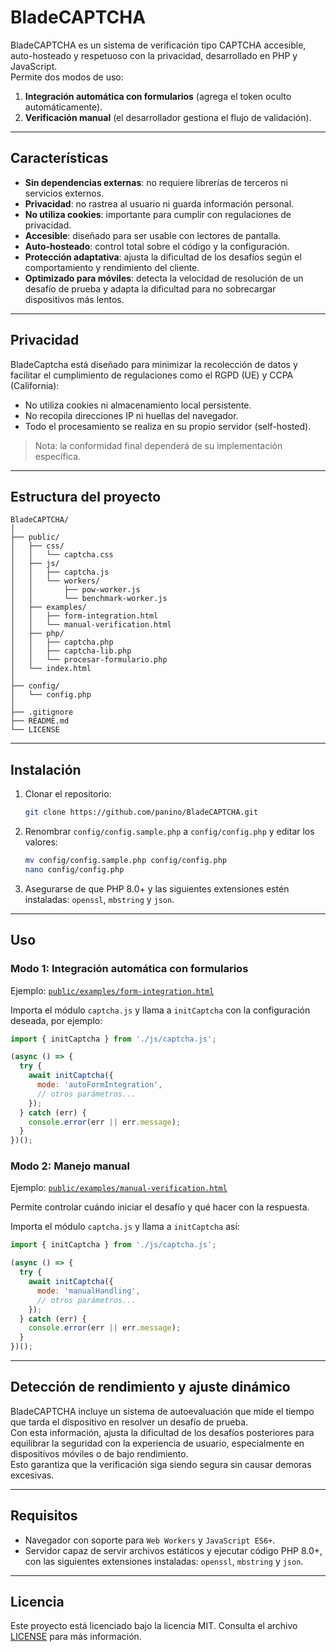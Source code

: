 
# BladeCAPTCHA

BladeCAPTCHA es un sistema de verificación tipo CAPTCHA accesible, auto-hosteado y respetuoso con la privacidad, desarrollado en PHP y JavaScript.  
Permite dos modos de uso:
1. **Integración automática con formularios** (agrega el token oculto automáticamente).
2. **Verificación manual** (el desarrollador gestiona el flujo de validación).

---

## Características

- **Sin dependencias externas**: no requiere librerías de terceros ni servicios externos.
- **Privacidad**: no rastrea al usuario ni guarda información personal.
- **No utiliza cookies**: importante para cumplir con regulaciones de privacidad.
- **Accesible**: diseñado para ser usable con lectores de pantalla.
- **Auto-hosteado**: control total sobre el código y la configuración.
- **Protección adaptativa**: ajusta la dificultad de los desafíos según el comportamiento y rendimiento del cliente.
- **Optimizado para móviles**: detecta la velocidad de resolución de un desafío de prueba y adapta la dificultad para no sobrecargar dispositivos más lentos.

---

## Privacidad

BladeCaptcha está diseñado para minimizar la recolección de datos y facilitar el cumplimiento de regulaciones como el RGPD (UE) y CCPA (California):

- No utiliza cookies ni almacenamiento local persistente.
- No recopila direcciones IP ni huellas del navegador.
- Todo el procesamiento se realiza en su propio servidor (self-hosted).

> Nota: la conformidad final dependerá de su implementación específica.

---

## Estructura del proyecto

```
BladeCAPTCHA/
│
├── public/                   
│   ├── css/
│   │   └── captcha.css
│   ├── js/
│   │   ├── captcha.js
│   │   └── workers/
│   │       ├── pow-worker.js
│   │       └── benchmark-worker.js
│   ├── examples/
│   │   ├── form-integration.html
│   │   └── manual-verification.html
│   ├── php/
│   │   ├── captcha.php
│   │   ├── captcha-lib.php
│   │   └── procesar-formulario.php
│   └── index.html
│
├── config/                    
│   └── config.php
│
├── .gitignore
├── README.md
└── LICENSE
```

---

## Instalación

1. Clonar el repositorio:
   ```bash
   git clone https://github.com/panino/BladeCAPTCHA.git
   ```
2. Renombrar `config/config.sample.php` a `config/config.php` y editar los valores:
   ```bash
   mv config/config.sample.php config/config.php
   nano config/config.php
   ```
3. Asegurarse de que PHP 8.0+ y las siguientes extensiones estén instaladas: `openssl`, `mbstring` y `json`.

---

## Uso

### Modo 1: Integración automática con formularios

Ejemplo: [`public/examples/form-integration.html`](public/examples/form-integration.html)

Importa el módulo `captcha.js` y llama a `initCaptcha` con la configuración deseada, por ejemplo:

```js
import { initCaptcha } from './js/captcha.js';

(async () => {
  try {
    await initCaptcha({
      mode: 'autoFormIntegration',
      // otros parámetros...
    });
  } catch (err) {
    console.error(err || err.message);
  }
})();
```

### Modo 2: Manejo manual

Ejemplo: [`public/examples/manual-verification.html`](public/examples/manual-verification.html)

Permite controlar cuándo iniciar el desafío y qué hacer con la respuesta.

Importa el módulo `captcha.js` y llama a `initCaptcha` así:

```js
import { initCaptcha } from './js/captcha.js';

(async () => {
  try {
    await initCaptcha({
      mode: 'manualHandling',
      // otros parámetros...
    });
  } catch (err) {
    console.error(err || err.message);
  }
})();
```

---

## Detección de rendimiento y ajuste dinámico

BladeCAPTCHA incluye un sistema de autoevaluación que mide el tiempo que tarda el dispositivo en resolver un desafío de prueba.  
Con esta información, ajusta la dificultad de los desafíos posteriores para equilibrar la seguridad con la experiencia de usuario, especialmente en dispositivos móviles o de bajo rendimiento.  
Esto garantiza que la verificación siga siendo segura sin causar demoras excesivas.

---

## Requisitos

- Navegador con soporte para <code>Web Workers</code> y <code>JavaScript ES6+</code>.
- Servidor capaz de servir archivos estáticos y ejecutar código PHP 8.0+, con las siguientes extensiones instaladas: `openssl`, `mbstring` y `json`.

---

## Licencia

Este proyecto está licenciado bajo la licencia MIT. Consulta el archivo [LICENSE](LICENSE) para más información.
